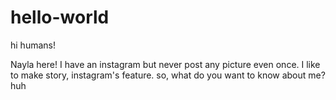 # hello-world

hi humans!

Nayla here! I have an instagram but never post any picture even once. I like to make story, instagram's feature.
so, what do you want to know about me? huh
